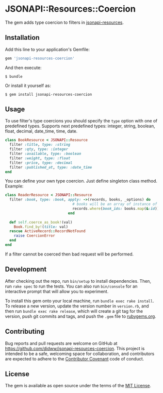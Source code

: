 # JSONAPI::Resources::Coercion

The gem adds type coercion to filters in [jsonapi-resources](https://github.com/cerebris/jsonapi-resources).

## Installation

Add this line to your application's Gemfile:

```ruby
gem 'jsonapi-resources-coercion'
```

And then execute:

    $ bundle

Or install it yourself as:

    $ gem install jsonapi-resources-coercion

## Usage

To use filter's type coercions you should specify the `type` option with one of predefined types.
Supports next predefined types: integer, string, boolean, float, decimal, date_time, time, date.

```ruby
class BookResource < JSONAPI::Resource
  filter :title, type: :string
  filter :qty, type: :integer
  filter :available, type: :boolean
  filter :weight, type: :float
  filter :price, type: :decimal
  filter :published_at, type: :date_time
end
```

You can define your own type coercion. Just define singleton class method.
Example:
```ruby
class ReaderResource < JSONAPI::Resource
  filter :book, type: :book, apply: ->(records, books, _options) do
                               # books will be an array of instance of Book
                               records.where(book_ids: books.map(&:id))
                             end
  
  def self.coerce_as_book!(val)
    Book.find_by!(title: val)
  rescue ActiveRecord::RecordNotFound
    raise CoercionError
  end
end
```

If a filter cannot be coerced then bad request will be performed. 

## Development

After checking out the repo, run `bin/setup` to install dependencies. Then, run `rake spec` to run the tests. You can also run `bin/console` for an interactive prompt that will allow you to experiment.

To install this gem onto your local machine, run `bundle exec rake install`. To release a new version, update the version number in `version.rb`, and then run `bundle exec rake release`, which will create a git tag for the version, push git commits and tags, and push the `.gem` file to [rubygems.org](https://rubygems.org).

## Contributing

Bug reports and pull requests are welcome on GitHub at https://github.com/didww/jsonapi-resources-coercion. This project is intended to be a safe, welcoming space for collaboration, and contributors are expected to adhere to the [Contributor Covenant](http://contributor-covenant.org) code of conduct.


## License

The gem is available as open source under the terms of the [MIT License](http://opensource.org/licenses/MIT).

